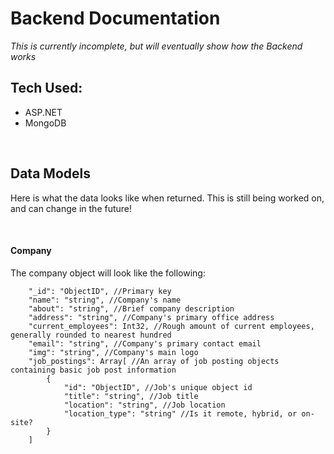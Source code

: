 # Backend Documentation

_This is currently incomplete, but will eventually show how the Backend works_

## Tech Used:
- ASP.NET
- MongoDB


&nbsp;
&nbsp;
&nbsp;
&nbsp;
&nbsp;
## Data Models

Here is what the data looks like when returned. This is still being worked on, and can change in the future!

&nbsp;

#### Company

The company object will look like the following:
```
    "_id": "ObjectID", //Primary key
    "name": "string", //Company's name
    "about": "string", //Brief company description
    "address": "string", //Company's primary office address
    "current_employees": Int32, //Rough amount of current employees, generally rounded to nearest hundred
    "email": "string", //Company's primary contact email
    "img": "string", //Company's main logo
    "job_postings": Array[ //An array of job posting objects containing basic job post information
        {
            "id": "ObjectID", //Job's unique object id
            "title": "string", //Job title
            "location": "string", //Job location
            "location_type": "string" //Is it remote, hybrid, or on-site?
        }
    ]
```